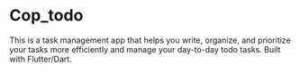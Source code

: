 # Cop_todo

This is a task management app that helps you write, organize, and prioritize your tasks more efficiently and manage your day-to-day todo tasks.
Built with Flutter/Dart.
